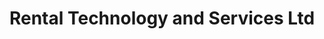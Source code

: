 ---
title: "Rental Technology and Services Ltd"
url: /aberdeen/rental-technology-and-services-ltd/
shop: tools
---